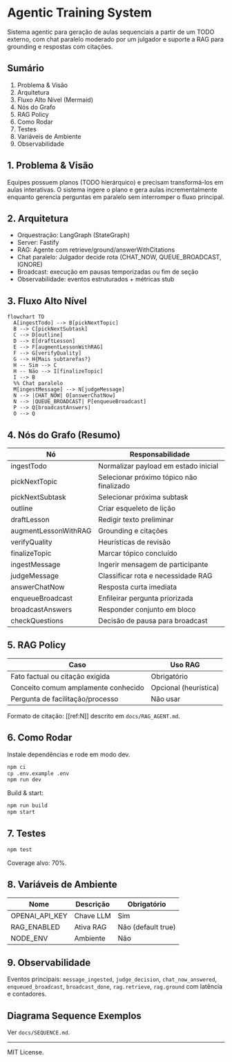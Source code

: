 # Agentic Training System

Sistema agentic para geração de aulas sequenciais a partir de um TODO externo, com chat paralelo moderado por um julgador e suporte a RAG para grounding e respostas com citações.

## Sumário
1. Problema & Visão
2. Arquitetura
3. Fluxo Alto Nível (Mermaid)
4. Nós do Grafo
5. RAG Policy
6. Como Rodar
7. Testes
8. Variáveis de Ambiente
9. Observabilidade

## 1. Problema & Visão
Equipes possuem planos (TODO hierárquico) e precisam transformá-los em aulas interativas. O sistema ingere o plano e gera aulas incrementalmente enquanto gerencia perguntas em paralelo sem interromper o fluxo principal.

## 2. Arquitetura
- Orquestração: LangGraph (StateGraph)
- Server: Fastify
- RAG: Agente com retrieve/ground/answerWithCitations
- Chat paralelo: Julgador decide rota (CHAT_NOW, QUEUE_BROADCAST, IGNORE)
- Broadcast: execução em pausas temporizadas ou fim de seção
- Observabilidade: eventos estruturados + métricas stub

## 3. Fluxo Alto Nível
```mermaid
flowchart TD
  A[ingestTodo] --> B[pickNextTopic]
  B --> C[pickNextSubtask]
  C --> D[outline]
  D --> E[draftLesson]
  E --> F[augmentLessonWithRAG]
  F --> G[verifyQuality]
  G --> H{Mais subtarefas?}
  H -- Sim --> C
  H -- Não --> I[finalizeTopic]
  I --> B
  %% Chat paralelo
  M[ingestMessage] --> N[judgeMessage]
  N --> |CHAT_NOW| O[answerChatNow]
  N --> |QUEUE_BROADCAST| P[enqueueBroadcast]
  P --> Q[broadcastAnswers]
  O --> Q
```

## 4. Nós do Grafo (Resumo)
| Nó | Responsabilidade |
|----|------------------|
| ingestTodo | Normalizar payload em estado inicial |
| pickNextTopic | Selecionar próximo tópico não finalizado |
| pickNextSubtask | Selecionar próxima subtask |
| outline | Criar esqueleto de lição |
| draftLesson | Redigir texto preliminar |
| augmentLessonWithRAG | Grounding e citações |
| verifyQuality | Heurísticas de revisão |
| finalizeTopic | Marcar tópico concluído |
| ingestMessage | Ingerir mensagem de participante |
| judgeMessage | Classificar rota e necessidade RAG |
| answerChatNow | Resposta curta imediata |
| enqueueBroadcast | Enfileirar pergunta priorizada |
| broadcastAnswers | Responder conjunto em bloco |
| checkQuestions | Decisão de pausa para broadcast |

## 5. RAG Policy
| Caso | Uso RAG |
|------|---------|
| Fato factual ou citação exigida | Obrigatório |
| Conceito comum amplamente conhecido | Opcional (heurística) |
| Pergunta de facilitação/processo | Não usar |

Formato de citação: [[ref:N]] descrito em `docs/RAG_AGENT.md`.

## 6. Como Rodar
Instale dependências e rode em modo dev.

```bash
npm ci
cp .env.example .env
npm run dev
```

Build & start:
```bash
npm run build
npm start
```

## 7. Testes
```bash
npm test
```
Coverage alvo: 70%.

## 8. Variáveis de Ambiente
| Nome | Descrição | Obrigatório |
|------|-----------|-------------|
| OPENAI_API_KEY | Chave LLM | Sim |
| RAG_ENABLED | Ativa RAG | Não (default true) |
| NODE_ENV | Ambiente | Não |

## 9. Observabilidade
Eventos principais: `message_ingested`, `judge_decision`, `chat_now_answered`, `enqueued_broadcast`, `broadcast_done`, `rag.retrieve`, `rag.ground` com latência e contadores.

## Diagrama Sequence Exemplos
Ver `docs/SEQUENCE.md`.

---
MIT License.
